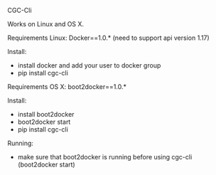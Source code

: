 CGC-Cli

Works on Linux and OS X.

Requirements Linux:
Docker==1.0.* (need to support api version 1.17)

Install:
- install docker and add your user to docker group
- pip install cgc-cli

Requirements OS X:
boot2docker==1.0.*

Install:
- install boot2docker
- boot2docker start
- pip install cgc-cli

Running:
- make sure that boot2docker is running before using cgc-cli (boot2docker start)
